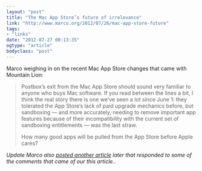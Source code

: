 ```yaml
---
layout: "post"
title: "The Mac App Store’s future of irrelevance"
link: "http://www.marco.org/2012/07/26/mac-app-store-future"
tags: 
- "links"
date: "2012-07-27 00:13:35"
ogtype: "article"
bodyclass: "post"
---
```


Marco weighing in on the recent Mac App Store changes that came with Mountain Lion:

> Postbox’s exit from the Mac App Store should sound very familiar to anyone who buys Mac software. If you read between the lines a bit, I think the real story there is one we’ve seen a lot since June 1: they tolerated the App Store’s lack of paid upgrade mechanics before, but sandboxing — and more accurately, needing to remove important app features because of their incompatibility with the current set of sandboxing entitlements — was the last straw.
> 
> How many good apps will be pulled from the App Store before Apple cares?

*Update Marco also [posted another article](http://www.marco.org/2012/07/26/not-just-geeks) later that responded to some of the comments that came of our this article..*